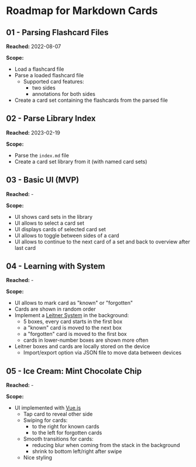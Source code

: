 # Roadmap for Markdown Cards

## 01 - Parsing Flashcard Files
__Reached:__ 2022-08-07

__Scope:__
- Load a flashcard file
- Parse a loaded flashcard file
    - Supported card features:
        - two sides
        - annotations for both sides
- Create a card set containing the flashcards from the parsed file

## 02 - Parse Library Index
__Reached:__ 2023-02-19

__Scope:__
- Parse the `index.md` file
- Create a card set library from it (with named card sets)

## 03 - Basic UI (MVP)
__Reached:__ -

__Scope:__
- UI shows card sets in the library
- UI allows to select a card set
- UI displays cards of selected card set
- UI allows to toggle between sides of a card
- UI allows to continue to the next card of a set and back to overview after last card

## 04 - Learning with System
__Reached:__ -

__Scope:__
- UI allows to mark card as "known" or "forgotten"
- Cards are shown in random order
- Implement a [Leitner System](https://en.wikipedia.org/wiki/Leitner_system) in the background:
    - 5 boxes, every card starts in the first box
    - a "known" card is moved to the next box
    - a "forgotten" card is moved to the first box
    - cards in lower-number boxes are shown more often
- Leitner boxes and cards are locally stored on the device
    - Import/export option via JSON file to move data between devices

## 05 - Ice Cream: Mint Chocolate Chip
__Reached:__ -

__Scope:__
- UI implemented with [Vue.js](https://vuejs.org/)
    - Tap card to reveal other side
    - Swiping for cards:
        - to the right for known cards
        - to the left for forgotten cards
    - Smooth transitions for cards:
        - reducing blur when coming from the stack in the background
        - shrink to bottom left/right after swipe
    - Nice styling